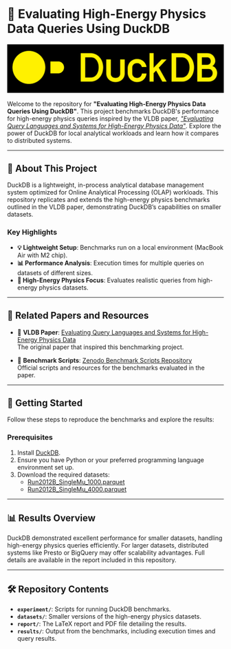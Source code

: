 # 🦆 Evaluating High-Energy Physics Data Queries Using DuckDB

![DuckDB](assets/banner.png)

Welcome to the repository for **"Evaluating High-Energy Physics Data Queries Using DuckDB"**. This project benchmarks DuckDB's performance for high-energy physics queries inspired by the VLDB paper, [*"Evaluating Query Languages and Systems for High-Energy Physics Data"*](https://www.vldb.org/pvldb/vol15/p154-muller.pdf). Explore the power of DuckDB for local analytical workloads and learn how it compares to distributed systems.

---

## 📜 About This Project

DuckDB is a lightweight, in-process analytical database management system optimized for Online Analytical Processing (OLAP) workloads. This repository replicates and extends the high-energy physics benchmarks outlined in the VLDB paper, demonstrating DuckDB’s capabilities on smaller datasets.

### Key Highlights
- **💡 Lightweight Setup**: Benchmarks run on a local environment (MacBook Air with M2 chip).
- **📊 Performance Analysis**: Execution times for multiple queries on datasets of different sizes.
- **🌌 High-Energy Physics Focus**: Evaluates realistic queries from high-energy physics datasets.

---

## 📄 Related Papers and Resources

- 📘 **VLDB Paper**: [Evaluating Query Languages and Systems for High-Energy Physics Data](https://www.vldb.org/pvldb/vol15/p154-muller.pdf)  
  The original paper that inspired this benchmarking project.

- 📂 **Benchmark Scripts**: [Zenodo Benchmark Scripts Repository](https://zenodo.org/records/6505492)  
  Official scripts and resources for the benchmarks evaluated in the paper.

---

## 🚀 Getting Started

Follow these steps to reproduce the benchmarks and explore the results:

### Prerequisites
1. Install [DuckDB](https://duckdb.org/).
2. Ensure you have Python or your preferred programming language environment set up.
3. Download the required datasets:
   - [Run2012B_SingleMu_1000.parquet](https://zenodo.org/record/6505492/files/Run2012B_SingleMu_1000.parquet)
   - [Run2012B_SingleMu_4000.parquet](https://zenodo.org/record/6505492/files/Run2012B_SingleMu_4000.parquet)

---

## 📊 Results Overview

DuckDB demonstrated excellent performance for smaller datasets, handling high-energy physics queries efficiently. For larger datasets, distributed systems like Presto or BigQuery may offer scalability advantages. Full details are available in the report included in this repository.

---

## 🛠️ Repository Contents

- **`experiment/`**: Scripts for running DuckDB benchmarks.
- **`datasets/`**: Smaller versions of the high-energy physics datasets.
- **`report/`**: The LaTeX report and PDF file detailing the results.
- **`results/`**: Output from the benchmarks, including execution times and query results.

